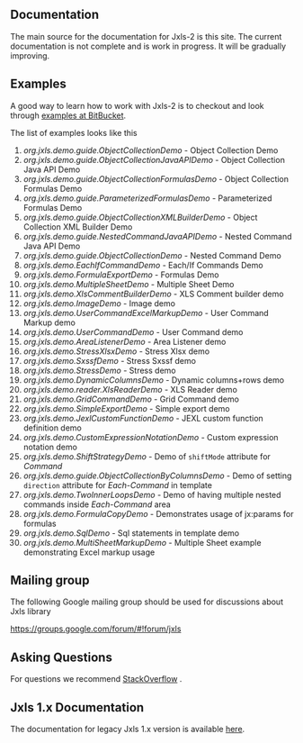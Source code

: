 Documentation
--------------
The main source for the documentation for Jxls-2 is this site.
The current documentation is not complete and is work in progress.
It will be gradually improving.

Examples
--------
A good way to learn how to work with Jxls-2 is to checkout and look through [examples at BitBucket](https://bitbucket.org/leonate/jxls-demo).

The list of examples looks like this

1.  *org.jxls.demo.guide.ObjectCollectionDemo*            - Object Collection Demo
2.  *org.jxls.demo.guide.ObjectCollectionJavaAPIDemo*     - Object Collection Java API Demo
3.  *org.jxls.demo.guide.ObjectCollectionFormulasDemo*    - Object Collection Formulas Demo
4.  *org.jxls.demo.guide.ParameterizedFormulasDemo*       - Parameterized Formulas Demo
5.  *org.jxls.demo.guide.ObjectCollectionXMLBuilderDemo*  - Object Collection XML Builder Demo
6.  *org.jxls.demo.guide.NestedCommandJavaAPIDemo*        - Nested Command Java API Demo
7.  *org.jxls.demo.guide.ObjectCollectionDemo*            - Nested Command Demo
8.  *org.jxls.demo.EachIfCommandDemo*                     - Each/If Commands Demo
9.  *org.jxls.demo.FormulaExportDemo*                     - Formulas Demo
10. *org.jxls.demo.MultipleSheetDemo*                     - Multiple Sheet Demo
11. *org.jxls.demo.XlsCommentBuilderDemo*                 - XLS Comment builder demo
12. *org.jxls.demo.ImageDemo*                             - Image demo
13. *org.jxls.demo.UserCommandExcelMarkupDemo*            - User Command Markup demo
14. *org.jxls.demo.UserCommandDemo*                       - User Command demo
15. *org.jxls.demo.AreaListenerDemo*                      - Area Listener demo
16. *org.jxls.demo.StressXlsxDemo*                        - Stress Xlsx demo
17. *org.jxls.demo.SxssfDemo*                             - Stress Sxssf demo
18. *org.jxls.demo.StressDemo*                            - Stress demo
19. *org.jxls.demo.DynamicColumnsDemo*                    - Dynamic columns+rows demo
20. *org.jxls.demo.reader.XlsReaderDemo*                  - XLS Reader demo
21. *org.jxls.demo.GridCommandDemo*                       - Grid Command demo
22. *org.jxls.demo.SimpleExportDemo*                      - Simple export demo
23. *org.jxls.demo.JexlCustomFunctionDemo*                - JEXL custom function definition demo
24. *org.jxls.demo.CustomExpressionNotationDemo*          - Custom expression notation demo
25. *org.jxls.demo.ShiftStrategyDemo*                     - Demo of `shiftMode` attribute for *Command*
26. *org.jxls.demo.guide.ObjectCollectionByColumnsDemo*   - Demo of setting `direction` attribute for *Each-Command* in template
27. *org.jxls.demo.TwoInnerLoopsDemo*                     - Demo of having multiple nested commands inside *Each-Command* area
28. *org.jxls.demo.FormulaCopyDemo*                       - Demonstrates usage of jx:params for formulas
29. *org.jxls.demo.SqlDemo*                               - Sql statements in template demo
30. *org.jxls.demo.MultiSheetMarkupDemo*                  - Multiple Sheet example demonstrating Excel markup usage


Mailing group
-------------
The following Google mailing group should be used for discussions about Jxls library

https://groups.google.com/forum/#!forum/jxls

Asking Questions
----------------
For questions we recommend [StackOverflow](http://stackoverflow.com/questions/tagged/jxls) .

Jxls 1.x Documentation
----------------------
The documentation for legacy Jxls 1.x version is available [here](http://jxls.sf.net/1.x).